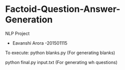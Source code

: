 # Factoid-Question-Answer-Generation
NLP Project

- Eavanshi Arora -201501115

To execute:
python blanks.py (For generating blanks)

python final.py input.txt (For generating wh questions)
